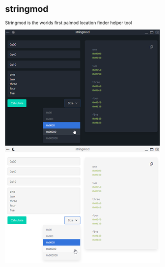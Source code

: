 # stringmod

Stringmod is the worlds first palmod location finder helper tool

![stringmod dark preview](/images/stringmod-dark.png)
![stringmod light preview](/images/stringmod-light.png)
